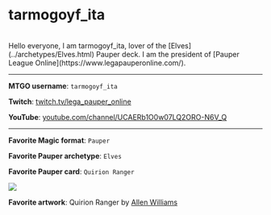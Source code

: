 # tarmogoyf_ita

<br>
Hello everyone, I am tarmogoyf_ita, lover of the [Elves](../archetypes/Elves.html) Pauper deck.
I am the president of [Pauper League Online](https://www.legapauperonline.com/).

---

**MTGO username**: `tarmogoyf_ita`

**Twitch**: [twitch.tv/lega_pauper_online](https://www.twitch.tv/lega_pauper_online)

**YouTube**: [youtube.com/channel/UCAERb1O0w07LQ2ORO-N6V_Q](https://youtube.com/channel/UCAERb1O0w07LQ2ORO-N6V_Q)

---

**Favorite Magic format**: `Pauper`

**Favorite Pauper archetype**: `Elves`

**Favorite Pauper card**: `Quirion Ranger`

<a href="https://scryfall.com/card/mh2/285/quirion-ranger"><img src="https://c1.scryfall.com/file/scryfall-cards/large/front/3/2/320fdf89-e158-41c5-b0bf-fee9dec36a75.jpg" class="phd-card rounded-image"/></a>

**Favorite artwork**: Quirion Ranger by [Allen Williams](https://scryfall.com/search?q=a%3A%E2%80%9CAllen+Williams%E2%80%9D)
